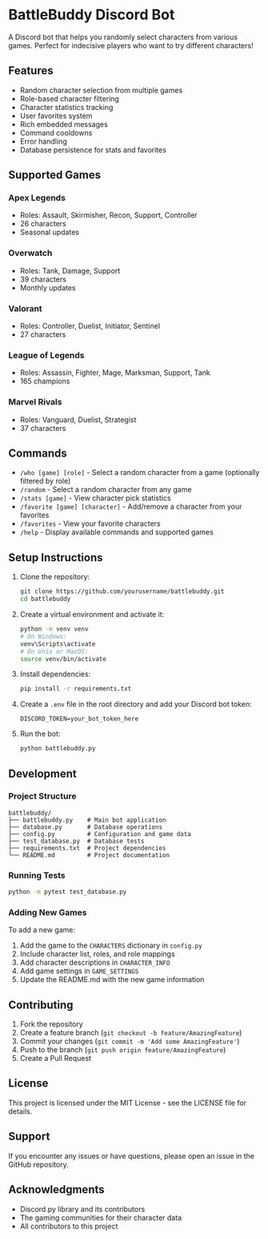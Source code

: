 # BattleBuddy Discord Bot

A Discord bot that helps you randomly select characters from various games. Perfect for indecisive players who want to try different characters!

## Features

- Random character selection from multiple games
- Role-based character filtering
- Character statistics tracking
- User favorites system
- Rich embedded messages
- Command cooldowns
- Error handling
- Database persistence for stats and favorites

## Supported Games

### Apex Legends
- Roles: Assault, Skirmisher, Recon, Support, Controller
- 26 characters
- Seasonal updates

### Overwatch
- Roles: Tank, Damage, Support
- 39 characters
- Monthly updates

### Valorant
- Roles: Controller, Duelist, Initiator, Sentinel
- 27 characters

### League of Legends
- Roles: Assassin, Fighter, Mage, Marksman, Support, Tank
- 165 champions

### Marvel Rivals
- Roles: Vanguard, Duelist, Strategist
- 37 characters

## Commands

- `/who [game] [role]` - Select a random character from a game (optionally filtered by role)
- `/random` - Select a random character from any game
- `/stats [game]` - View character pick statistics
- `/favorite [game] [character]` - Add/remove a character from your favorites
- `/favorites` - View your favorite characters
- `/help` - Display available commands and supported games

## Setup Instructions

1. Clone the repository:
   ```bash
   git clone https://github.com/yourusername/battlebuddy.git
   cd battlebuddy
   ```

2. Create a virtual environment and activate it:
   ```bash
   python -m venv venv
   # On Windows:
   venv\Scripts\activate
   # On Unix or MacOS:
   source venv/bin/activate
   ```

3. Install dependencies:
   ```bash
   pip install -r requirements.txt
   ```

4. Create a `.env` file in the root directory and add your Discord bot token:
   ```
   DISCORD_TOKEN=your_bot_token_here
   ```

5. Run the bot:
   ```bash
   python battlebuddy.py
   ```

## Development

### Project Structure
```
battlebuddy/
├── battlebuddy.py    # Main bot application
├── database.py       # Database operations
├── config.py         # Configuration and game data
├── test_database.py  # Database tests
├── requirements.txt  # Project dependencies
└── README.md         # Project documentation
```

### Running Tests
```bash
python -m pytest test_database.py
```

### Adding New Games
To add a new game:
1. Add the game to the `CHARACTERS` dictionary in `config.py`
2. Include character list, roles, and role mappings
3. Add character descriptions in `CHARACTER_INFO`
4. Add game settings in `GAME_SETTINGS`
5. Update the README.md with the new game information

## Contributing

1. Fork the repository
2. Create a feature branch (`git checkout -b feature/AmazingFeature`)
3. Commit your changes (`git commit -m 'Add some AmazingFeature'`)
4. Push to the branch (`git push origin feature/AmazingFeature`)
5. Create a Pull Request

## License

This project is licensed under the MIT License - see the LICENSE file for details.

## Support

If you encounter any issues or have questions, please open an issue in the GitHub repository.

## Acknowledgments

- Discord.py library and its contributors
- The gaming communities for their character data
- All contributors to this project
